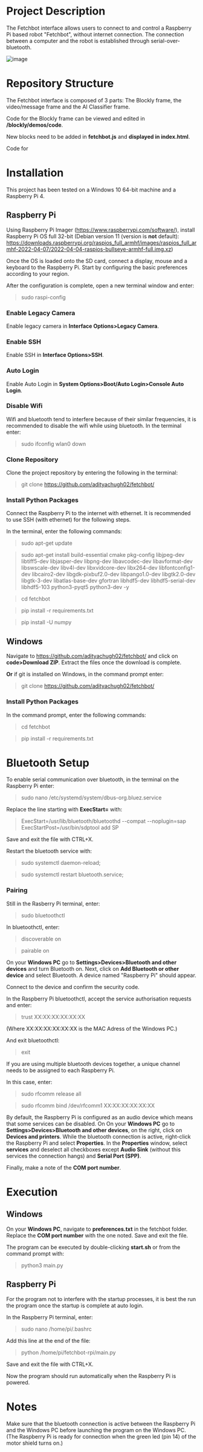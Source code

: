 # Project Description
The Fetchbot interface allows users to connect to and control a Raspberry Pi based robot "Fetchbot", without internet connection. The connection between a computer and the robot is established through serial-over-bluetooth. 


![image](https://user-images.githubusercontent.com/60618118/187421842-e59810de-1c8c-49c3-9af5-bb2beb6852a1.png)
# Repository Structure
The Fetchbot interface is composed of 3 parts: The Blockly frame, the video/message frame and the AI Classifier frame.

Code for the Blockly frame can be viewed and edited in **/blockly/demos/code**.

New blocks need to be added in **fetchbot.js** and **displayed in index.html**.

Code for

# Installation
This project has been tested on a Windows 10 64-bit machine and a Raspberry Pi 4.
## Raspberry Pi
Using Raspberry Pi Imager (https://www.raspberrypi.com/software/), install Raspberry Pi OS full 32-bit (Debian version 11 (version is **not** default): https://downloads.raspberrypi.org/raspios_full_armhf/images/raspios_full_armhf-2022-04-07/2022-04-04-raspios-bullseye-armhf-full.img.xz)

Once the OS is loaded onto the SD card, connect a display, mouse and a keyboard to the Raspberry Pi. Start by configuring the basic preferences according to your region. 

After the configuration is complete, open a new terminal window and enter:
> sudo raspi-config
### Enable Legacy Camera
Enable legacy camera in **Interface Options>Legacy Camera**.
### Enable SSH
Enable SSH in **Interface Options>SSH**.
### Auto Login
Enable Auto Login in **System Options>Boot/Auto Login>Console Auto Login**.
### Disable Wifi
Wifi and bluetooth tend to interfere because of their similar frequencies, it is recommended to disable the wifi while using bluetooth.
In the terminal enter:
> sudo ifconfig wlan0 down

### Clone Repository
Clone the project repository by entering the following in the terminal:
> git clone https://github.com/adityachugh02/fetchbot/

### Install Python Packages
Connect the Raspberry Pi to the internet with ethernet.
It is recommended to use SSH (with ethernet) for the following steps.

In the terminal, enter the following commands:
> sudo apt-get update

> sudo apt-get install build-essential cmake pkg-config libjpeg-dev libtiff5-dev libjasper-dev libpng-dev libavcodec-dev libavformat-dev libswscale-dev libv4l-dev libxvidcore-dev libx264-dev libfontconfig1-dev libcairo2-dev libgdk-pixbuf2.0-dev libpango1.0-dev libgtk2.0-dev libgtk-3-dev libatlas-base-dev gfortran libhdf5-dev libhdf5-serial-dev libhdf5-103 python3-pyqt5 python3-dev -y

> cd fetchbot

> pip install -r requirements.txt

> pip install -U numpy

## Windows
Navigate to https://github.com/adityachugh02/fetchbot/ and click on **code>Download ZIP**. Extract the files once the download is complete.

**Or** if git is installed on Windows, in the command prompt enter:

> git clone https://github.com/adityachugh02/fetchbot/

### Install Python Packages

In the command prompt, enter the following commands:

> cd fetchbot

> pip install -r requirements.txt

# Bluetooth Setup
To enable serial communication over bluetooth, in the terminal on the Raspberry Pi enter:
> sudo nano /etc/systemd/system/dbus-org.bluez.service

Replace the line starting with **ExecStart=** with:

> ExecStart=/usr/lib/bluetooth/bluetoothd --compat --noplugin=sap
> ExecStartPost=/usr/bin/sdptool add SP

Save and exit the file with CTRL+X.

Restart the bluetooth service with:
> sudo systemctl daemon-reload;

> sudo systemctl restart bluetooth.service;

### Pairing
Still in the Rasberry Pi terminal, enter:
> sudo bluetoothctl

In bluetoothctl, enter:

> discoverable on

> pairable on

On your **Windows PC** go to **Settings>Devices>Bluetooth and other devices** and turn Bluetooth on. Next, click on **Add Bluetooth or other device** and select Bluetooth. A device named "Raspberry Pi" should appear.

Connect to the device and confirm the security code.

In the Raspberry Pi bluetoothctl, accept the service authorisation requests and enter:

> trust XX:XX:XX:XX:XX:XX

(Where XX:XX:XX:XX:XX:XX is the MAC Adress of the Windows PC.)

And exit bluetoothctl:
> exit

If you are using multiple bluetooth devices together, a unique channel needs to be assigned to each Raspberry Pi.

In this case, enter:
> sudo rfcomm release all

> sudo rfcomm bind /dev/rfcomm1 XX:XX:XX:XX:XX:XX <CHANNEL NUMBER>

By default, the Raspberry Pi is configured as an audio device which means that some services can be disabled. On On your **Windows PC** go to **Settings>Devices>Bluetooth and other devices**, on the right, click on **Devices and printers**. While the bluetooth connection is active, right-click the Raspberry Pi and select **Properties**. In the **Properties** window, select **services** and deselect all checkboxes except **Audio Sink** (without this services the connection hangs) and **Serial Port (SPP)**.

Finally, make a note of the **COM port number**.

# Execution
## Windows
On your **Windows PC**, navigate to **preferences.txt** in the fetchbot folder. Replace the **COM port number** with the one noted. Save and exit the file.

The program can be executed by double-clicking **start.sh** or from the command prompt with:
> python3 main.py

## Raspberry Pi
For the program not to interfere with the startup processes, it is best the run the program once the startup is complete at auto login.

In the Raspberry Pi terminal, enter:
> sudo nano /home/pi/.bashrc

Add this line at the end of the file:
> python /home/pi/fetchbot-rpi/main.py

Save and exit the file with CTRL+X.

Now the program should run automatically when the Raspberry Pi is powered.

# Notes
Make sure that the bluetooth connection is active between the Raspberry Pi and the Windows PC before launching the program on the Windows PC. (The Raspberry Pi is ready for connection when the green led (pin 14) of the motor shield turns on.)
